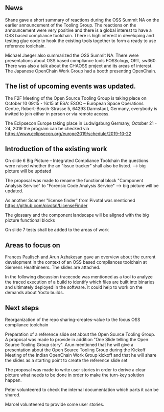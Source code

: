 ## News
Shane gave a short summary of reactions during the OSS Summit NA on the earlier announcement of the Tooling Group. The reactions on the announcement were very positive and there is a global interest to have a OSS based compliance toolchain. There is high interest in developing and testing glue code to hook the existing tools together to form a ready to use reference toolchain.

Michael Jaeger also summarized the OSS Summit NA. There were presentations about OSS based compliance tools FOSSology, ORT, sw360. There was also a talk about the CHAOSS project and its areas of interest. The Japanese OpenChain Work Group had a booth presenting OpenChain.

## The list of upcoming events was updated. 
The F2F Meeting of the Open Source Tooling Group is taking place on October 10 09:15 - 16:15 at ESA: ESOC – European Space Operations Centre, Robert-Bosch-Strasse 5, 64293 Darmstadt, Germany, everybody is invited to join either in person or via remote access.

The Eclipsecon Europe taking place in Ludwigsburg Germany,  October 21 - 24, 2019 the program can be checked via https://www.eclipsecon.org/europe2019/schedule/2019-10-22

## Introduction of the existing work
On slide 6 Big Picture – Integrated Compliance Toolchain the questions were raised whether the an "Issue tracker" shall also be listed. --> big picture will be updated

The proposal was made to rename the functional block "Component Analysis Service" to "Forensic Code Analysis Service" --> big picture will be updated.

As another Scanner "license finder" from Pivotal was mentioned https://github.com/pivotal/LicenseFinder

The glossary and the component landscape will be aligned with the big picture functional blocks

On slide 7 tests shall be added to the areas of work

## Areas to focus on
Frances Paulisch and Arun Azhakesan gave an overview about the current development in the context of an OSS based compliances toolchain at Siemens Healthineers. The slides are attached. 

In the following discussion tracecode was mentioned as a tool to analyze the traced execution of a build to identify which files are built into binaries and ultimately deployed in the software. It could help to work on the demands about Yocto builds.


## Next steps
Reorganization of the repo sharing-creates-value to the focus OSS compliance toolchain

Preparation of a reference slide set about the Open Source Tooling Group. A proposal was made to provide in addition "One Slide telling the Open Source Tooling Group story". Arun mentioned that he will give a presentation about the Open Source Tooling Group during the Kickoff Meeting of the Indian OpenChain Work Group kickoff and that he will share the slides as a starting point to create the reference slide set

The proposal was made to write user stories in order to derive a clear picture what needs to be done in order to make the turn-key solution happen. 

Peter volunteered to check the internal documentation which parts it can be shared.

Marcel volunteered to provide some user stories.





